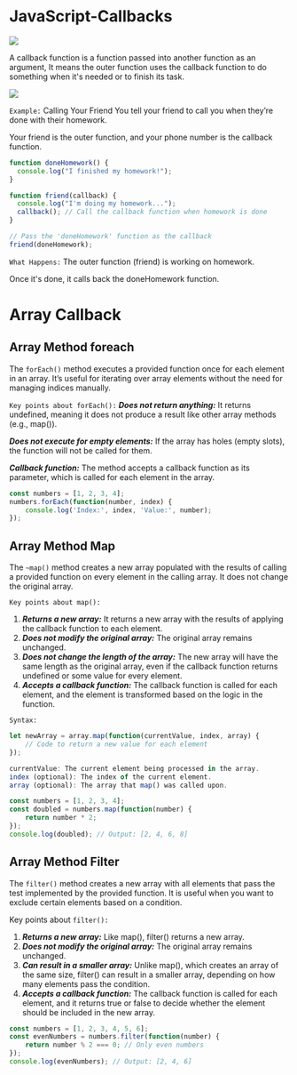 # JavaScript-Callbacks

<img src="https://i.ytimg.com/vi/qtfi4-8dj9c/hq720.jpg?sqp=-oaymwE7CK4FEIIDSFryq4qpAy0IARUAAAAAGAElAADIQj0AgKJD8AEB-AHUBoAC4AOKAgwIABABGH8gFihMMA8=&rs=AOn4CLAOqIxFXGgEDc4p3INMKY8AbGoJbA">


A callback function is a function passed into another function as an argument, It means the outer function uses the callback function to do something when it's needed or to finish its task.

<img src="https://i0.wp.com/jscurious.com/wp-content/uploads/2020/12/callback_functions_javascript_jscurious.jpg?fit=1182%2C645&ssl=1">


```Example:``` Calling Your Friend
You tell your friend to call you when they’re done with their homework.


Your friend is the outer function, and your phone number is the callback function.

```js
function doneHomework() {
  console.log("I finished my homework!");
}

function friend(callback) {
  console.log("I'm doing my homework...");
  callback(); // Call the callback function when homework is done
}

// Pass the 'doneHomework' function as the callback
friend(doneHomework);
```

```What Happens:```
The outer function (friend) is working on homework.

Once it's done, it calls back the doneHomework function.

# Array Callback

## Array Method foreach
The `forEach()` method executes a provided function once for each element in an array. It’s useful for iterating over array elements without the need for managing indices manually.

`Key points about forEach():`
***Does not return anything:*** It returns undefined, meaning it does not produce a result like other array methods (e.g., map()).


***Does not execute for empty elements:*** If the array has holes (empty slots), the function will not be called for them.


***Callback function:*** The method accepts a callback function as its parameter, which is called for each element in the array.

```js
const numbers = [1, 2, 3, 4];
numbers.forEach(function(number, index) {
    console.log('Index:', index, 'Value:', number);
});
```

## Array Method Map
The `~map()` method creates a new array populated with the results of calling a provided function on every element in the calling array. It does not change the original array.

`Key points about map():`
1. ***Returns a new array:*** It returns a new array with the results of applying the callback function to each element.
2. ***Does not modify the original array:*** The original array remains unchanged.
3. ***Does not change the length of the array:*** The new array will have the same length as the original array, even if the callback function returns undefined or some value for every element.
4. ***Accepts a callback function:*** The callback function is called for each element, and the element is transformed based on the logic in the function.

`Syntax:`
```js
let newArray = array.map(function(currentValue, index, array) {
    // Code to return a new value for each element
});
```

```js
currentValue: The current element being processed in the array.
index (optional): The index of the current element.
array (optional): The array that map() was called upon.
```

```js
const numbers = [1, 2, 3, 4];
const doubled = numbers.map(function(number) {
    return number * 2;
});
console.log(doubled); // Output: [2, 4, 6, 8]
```


## Array Method Filter
The `filter()` method creates a new array with all elements that pass the test implemented by the provided function. It is useful when you want to exclude certain elements based on a condition.


Key points about `filter():`

1.  ***Returns a new array:*** Like map(), filter() returns a new array.
2.  ***Does not modify the original array:*** The original array remains unchanged.
3.  ***Can result in a smaller array:*** Unlike map(), which creates an array of the same size, filter() can result in a smaller array, depending on how many elements pass the condition.
4.  ***Accepts a callback function:*** The callback function is called for each element, and it returns true or false to decide whether the element should be included in the new array.


```js
const numbers = [1, 2, 3, 4, 5, 6];
const evenNumbers = numbers.filter(function(number) {
    return number % 2 === 0; // Only even numbers
});
console.log(evenNumbers); // Output: [2, 4, 6]
```
